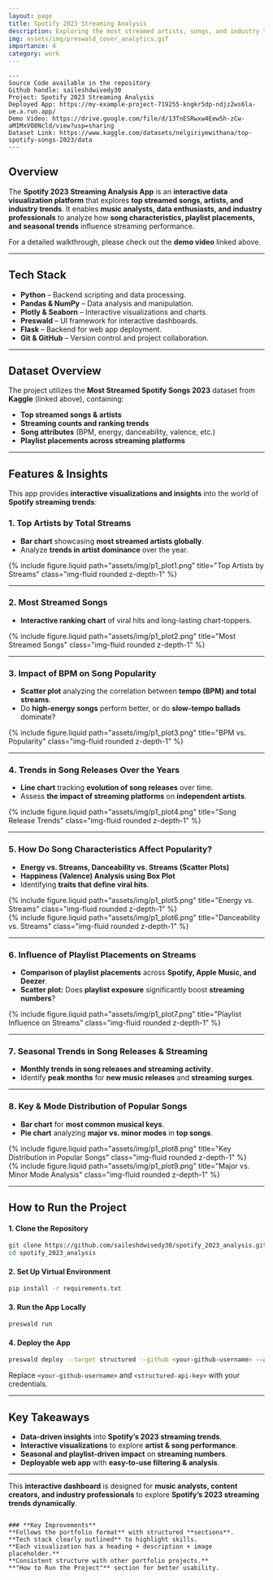 ```yaml
---
layout: page
title: Spotify 2023 Streaming Analysis
description: Exploring the most streamed artists, songs, and industry trends of 2023 through interactive data visualization.
img: assets/img/preswald_cover_analytics.gif
importance: 4
category: work
---
```


    ---
    Source Code available in the repository
    Github handle: saileshdwivedy30
    Project: Spotify 2023 Streaming Analysis
    Deployed App: https://my-example-project-719255-kngkr5dp-ndjz2ws6la-ue.a.run.app/
    Demo Video: https://drive.google.com/file/d/13TnESRwxw4Eew5h-zCw-aM1MxVO8Ncld/view?usp=sharing
    Dataset Link: https://www.kaggle.com/datasets/nelgiriyewithana/top-spotify-songs-2023/data    
    ---

## **Overview**
The **Spotify 2023 Streaming Analysis App** is an **interactive data visualization platform** that explores **top streamed songs, artists, and industry trends**. It enables **music analysts, data enthusiasts, and industry professionals** to analyze how **song characteristics, playlist placements, and seasonal trends** influence streaming performance.

For a detailed walkthrough, please check out the **demo video** linked above.

---

## **Tech Stack**
- **Python** – Backend scripting and data processing.
- **Pandas & NumPy** – Data analysis and manipulation.
- **Plotly & Seaborn** – Interactive visualizations and charts.
- **Preswald** – UI framework for interactive dashboards.
- **Flask** – Backend for web app deployment.
- **Git & GitHub** – Version control and project collaboration.

---

## **Dataset Overview**
The project utilizes the **Most Streamed Spotify Songs 2023** dataset from **Kaggle** (linked above), containing:
- **Top streamed songs & artists**
- **Streaming counts and ranking trends**
- **Song attributes** (BPM, energy, danceability, valence, etc.)
- **Playlist placements across streaming platforms**

---

## **Features & Insights**
This app provides **interactive visualizations and insights** into the world of **Spotify streaming trends**:

### **1️. Top Artists by Total Streams**
- **Bar chart** showcasing **most streamed artists globally**.
- Analyze **trends in artist dominance** over the year.

<div class="row">
    <div class="col-sm mt-3 mt-md-0">
        {% include figure.liquid path="assets/img/p1_plot1.png" title="Top Artists by Streams" class="img-fluid rounded z-depth-1" %}
    </div>
</div>

---

### **2️. Most Streamed Songs**
- **Interactive ranking chart** of viral hits and long-lasting chart-toppers.

<div class="row">
    <div class="col-sm mt-3 mt-md-0">
        {% include figure.liquid path="assets/img/p1_plot2.png" title="Most Streamed Songs" class="img-fluid rounded z-depth-1" %}
    </div>
</div>

---

### **3️. Impact of BPM on Song Popularity**
- **Scatter plot** analyzing the correlation between **tempo (BPM) and total streams**.
- Do **high-energy songs** perform better, or do **slow-tempo ballads** dominate?

<div class="row">
    <div class="col-sm mt-3 mt-md-0">
        {% include figure.liquid path="assets/img/p1_plot3.png" title="BPM vs. Popularity" class="img-fluid rounded z-depth-1" %}
    </div>
</div>

---

### **4️. Trends in Song Releases Over the Years**
- **Line chart** tracking **evolution of song releases** over time.
- Assess **the impact of streaming platforms** on **independent artists**.

<div class="row">
    <div class="col-sm mt-3 mt-md-0">
        {% include figure.liquid path="assets/img/p1_plot4.png" title="Song Release Trends" class="img-fluid rounded z-depth-1" %}
    </div>
</div>

---

### **5️. How Do Song Characteristics Affect Popularity?**
- **Energy vs. Streams, Danceability vs. Streams (Scatter Plots)**
- **Happiness (Valence) Analysis using Box Plot**
- Identifying **traits that define viral hits**.

<div class="row">
    <div class="col-sm mt-3 mt-md-0">
        {% include figure.liquid path="assets/img/p1_plot5.png" title="Energy vs. Streams" class="img-fluid rounded z-depth-1" %}
    </div>
</div>

<div class="row">
    <div class="col-sm mt-3 mt-md-0">
        {% include figure.liquid path="assets/img/p1_plot6.png" title="Danceability vs. Streams" class="img-fluid rounded z-depth-1" %}
    </div>
</div>

---

### **6️. Influence of Playlist Placements on Streams**
- **Comparison of playlist placements** across **Spotify, Apple Music, and Deezer**.
- **Scatter plot:** Does **playlist exposure** significantly boost **streaming numbers**?

<div class="row">
    <div class="col-sm mt-3 mt-md-0">
        {% include figure.liquid path="assets/img/p1_plot7.png" title="Playlist Influence on Streams" class="img-fluid rounded z-depth-1" %}
    </div>
</div>

---

### **7️. Seasonal Trends in Song Releases & Streaming**
- **Monthly trends in song releases and streaming activity**.
- Identify **peak months** for **new music releases** and **streaming surges**.

---

### **8️. Key & Mode Distribution of Popular Songs**
- **Bar chart** for **most common musical keys**.
- **Pie chart** analyzing **major vs. minor modes** in **top songs**.

<div class="row">
    <div class="col-sm mt-3 mt-md-0">
        {% include figure.liquid path="assets/img/p1_plot8.png" title="Key Distribution in Popular Songs" class="img-fluid rounded z-depth-1" %}
    </div>
</div>

<div class="row">
    <div class="col-sm mt-3 mt-md-0">
        {% include figure.liquid path="assets/img/p1_plot9.png" title="Major vs. Minor Mode Analysis" class="img-fluid rounded z-depth-1" %}
    </div>
</div>

---

## **How to Run the Project**
#### **1. Clone the Repository**
```bash
git clone https://github.com/saileshdwivedy30/spotify_2023_analysis.git
cd spotify_2023_analysis
```

#### **2️. Set Up Virtual Environment**
```bash
pip install -r requirements.txt
```

#### **3️. Run the App Locally**
```bash
preswald run
```

#### **4️. Deploy the App**
```bash
preswald deploy --target structured --github <your-github-username> --api-key <structured-api-key> app.py
```
Replace `<your-github-username>` and `<structured-api-key>` with your credentials.

---

## **Key Takeaways**
- **Data-driven insights** into **Spotify’s 2023 streaming trends**.
- **Interactive visualizations** to explore **artist & song performance**.
- **Seasonal and playlist-driven impact** on **streaming numbers**.
- **Deployable web app** with **easy-to-use filtering & analysis**.

---
This **interactive dashboard** is designed for **music analysts, content creators, and industry professionals** to explore **Spotify’s 2023 streaming trends dynamically**.
```

### **Key Improvements**
**Follows the portfolio format** with structured **sections**.  
**Tech stack clearly outlined** to highlight skills.  
**Each visualization has a heading + description + image placeholder.**  
**Consistent structure with other portfolio projects.**  
**"How to Run the Project"** section for better usability.  